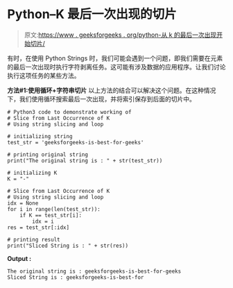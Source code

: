 # Python–K 最后一次出现的切片

> 原文:[https://www . geeksforgeeks . org/python-从 k 的最后一次出现开始切片/](https://www.geeksforgeeks.org/python-slice-from-last-occurrence-of-k/)

有时，在使用 Python Strings 时，我们可能会遇到一个问题，即我们需要在元素的最后一次出现时执行字符剥离任务。这可能有涉及数据的应用程序。让我们讨论执行这项任务的某些方法。

**方法#1:使用循环+字符串切片**
以上方法的结合可以解决这个问题。在这种情况下，我们使用循环搜索最后一次出现，并将索引保存到后面的切片中。

```
# Python3 code to demonstrate working of 
# Slice from Last Occurrence of K
# Using string slicing and loop

# initializing string
test_str = 'geeksforgeeks-is-best-for-geeks'

# printing original string
print("The original string is : " + str(test_str))

# initializing K 
K = "-"

# Slice from Last Occurrence of K
# Using string slicing and loop
idx = None
for i in range(len(test_str)):
    if K == test_str[i]:
        idx = i
res = test_str[:idx]

# printing result 
print("Sliced String is : " + str(res)) 
```

**Output :**

```
The original string is : geeksforgeeks-is-best-for-geeks
Sliced String is : geeksforgeeks-is-best-for

```